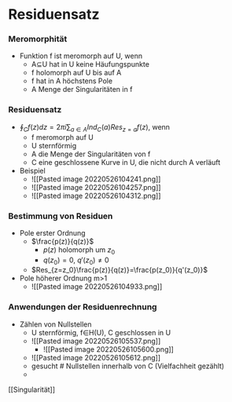 # Residuensatz
###  Meromorphität
+ Funktion f ist meromorph auf U, wenn
	+ A⊆U hat in U keine Häufungspunkte
	+ f holomorph auf U bis auf A
	+ f hat in A höchstens Pole
	+ A Menge der Singularitäten in f

### Residuensatz
+ $\oint_Cf(z)dz=2\pi i\sum_{a∈A}Ind_C(a)Res_{z=a}f(z)$, wenn
	+ f meromorph auf U
	+ U sternförmig
	+ A die Menge der Singularitäten von f
	+ C eine geschlossene Kurve in U, die nicht durch A verläuft
+ Beispiel
	+ ![[Pasted image 20220526104241.png]]
	+ ![[Pasted image 20220526104257.png]]
	+ ![[Pasted image 20220526104312.png]]

### Bestimmung von Residuen
+ Pole erster Ordnung
	+ $\frac{p(z)}{q(z)}$
		+ $p(z)$ holomorph um $z_0$
		+ $q(z_0)=0$, $q'(z_0)≠0$
	+ $Res_{z=z_0}\frac{p(z)}{q(z)}=\frac{p(z_0)}{q'(z_0)}$
+ Pole höherer Ordnung m>1
	+ ![[Pasted image 20220526104933.png]]

### Anwendungen der Residuenrechnung
+ Zählen von Nullstellen
	+ U sternförmig, f∈H(U), C geschlossen in U
	+ ![[Pasted image 20220526105537.png]]
		+ ![[Pasted image 20220526105600.png]]
	+ ![[Pasted image 20220526105612.png]]
	+ gesucht # Nullstellen innerhalb von C (Vielfachheit gezählt)
	+ 

[[Singularität]]